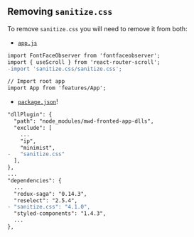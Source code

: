 ## Removing `sanitize.css`

To remove `sanitize.css` you will need to remove it from both:

- [`app.js`](../../app/app.js)

```diff
import FontFaceObserver from 'fontfaceobserver';
import { useScroll } from 'react-router-scroll';
-import 'sanitize.css/sanitize.css';

// Import root app
import App from 'features/App';
```

- [`package.json`](../../package.json)!

```diff
"dllPlugin": {
  "path": "node_modules/mwd-fronted-app-dlls",
  "exclude": [
    ...
    "ip",
    "minimist",
-   "sanitize.css"
  ],
},
...
"dependencies": {
  ...
  "redux-saga": "0.14.3",
  "reselect": "2.5.4",
- "sanitize.css": "4.1.0",
  "styled-components": "1.4.3",
  ...
},
```
